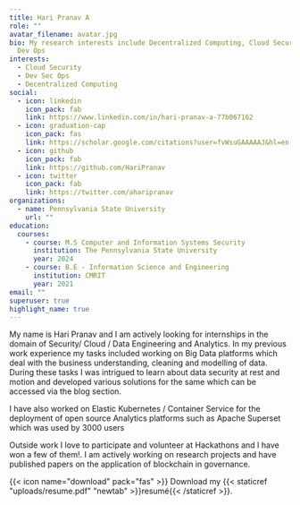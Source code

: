 ```yaml
---
title: Hari Pranav A
role: ""
avatar_filename: avatar.jpg
bio: My research interests include Decentralized Computing, Cloud Security and
  Dev Ops
interests:
  - Cloud Security
  - Dev Sec Ops
  - Decentralized Computing
social:
  - icon: linkedin
    icon_pack: fab
    link: https://www.linkedin.com/in/hari-pranav-a-77b067162
  - icon: graduation-cap
    icon_pack: fas
    link: https://scholar.google.com/citations?user=fvWsuGAAAAAJ&hl=en
  - icon: github
    icon_pack: fab
    link: https://github.com/HariPranav
  - icon: twitter
    icon_pack: fab
    link: https://twitter.com/aharipranav
organizations:
  - name: Pennsylvania State University
    url: ""
education:
  courses:
    - course: M.S Computer and Information Systems Security
      institution: The Pennsylvania State University
      year: 2024
    - course: B.E - Information Science and Engineering
      institution: CMRIT
      year: 2021
email: ""
superuser: true
highlight_name: true
---
```

My name is Hari Pranav and I am actively looking for internships in the domain of Security/ Cloud / Data Engineering and Analytics. In my previous work experience my tasks included working on Big Data platforms which deal with the business understanding, cleaning and modelling of data. During these tasks I was intrigued to learn about data security at rest and motion and developed various solutions for the same which can be accessed via the blog section.

I have also worked on Elastic Kubernetes / Container Service for the deployment of open source Analytics platforms such as Apache Superset which was used by 3000 users

Outside work I love to participate and volunteer at Hackathons and I have won a few of them!. I am actively working on research projects and have published papers on the application of blockchain in governance.  

{{< icon name="download" pack="fas" >}} Download my {{< staticref "uploads/resume.pdf" "newtab" >}}resumé{{< /staticref >}}.